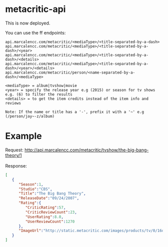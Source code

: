 # metacritic-api
This is now deployed.

You can use the ff endpoints:
```
api.marcalencc.com/metacritic/<mediaType>/<title-separated-by-a-dash>
api.marcalencc.com/metacritic/<mediaType>/<title-separated-by-a-dash>/<year>
api.marcalencc.com/metacritic/<mediaType>/<title-separated-by-a-dash>/<details>
api.marcalencc.com/metacritic/<mediaType>/<title-separated-by-a-dash>/<year>/<details>
api.marcalencc.com/metacritic/person/<name-separated-by-a-dash>/<mediaType>

<mediaType> = album|tvshow|movie
<year> = specify the release year e.g (2015) or season for tv shows e.g. (6) to filter the results
<details> = to get the item credits instead of the item info and reviews

Note: If the name or title has a '-', prefix it with a '~' e.g (/person/jay~-z/album)
```
# Example

Request: http://api.marcalencc.com/metacritic/tvshow/the-big-bang-theory/1<br/><br/>
Response:
```json
[  
   {  
      "Season":1,
      "Studio":"CBS",
      "Title":"The Big Bang Theory",
      "ReleaseDate":"09/24/2007",
      "Rating":{  
         "CriticRating":57,
         "CriticReviewCount":23,
         "UserRating":8.0,
         "UserReviewCount":1270
      },
      "ImageUrl":"http://static.metacritic.com/images/products/tv/0/16d908fb64cd4719701eb83f7c787dce-53.jpg"
   }
]
```
